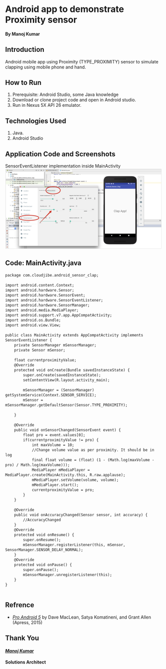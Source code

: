 # Android app to demonstrate Proximity sensor
####                                                                                                     By Manoj Kumar
## Introduction 
Android mobile app using Proximity (TYPE_PROXIMITY) sensor to simulate clapping using mobile phone and hand.

## How to Run
1.	Prerequisite: Android Studio, some Java knowledge
2.	Download or clone project code and open in Android studio.
3.	Run in Nexus 5X API 26 emulator.


## Technologies Used
1.	Java.
2.	Android Studio


## Application Code and Screenshots 
SensorEventListener implementation inside MainActivity
<img src="images/Extended controls - Nexus_5X.png">

## Code: MainActivity.java
```
package com.cloudjibe.android_sensor_clap;

import android.content.Context;
import android.hardware.Sensor;
import android.hardware.SensorEvent;
import android.hardware.SensorEventListener;
import android.hardware.SensorManager;
import android.media.MediaPlayer;
import android.support.v7.app.AppCompatActivity;
import android.os.Bundle;
import android.view.View;

public class MainActivity extends AppCompatActivity implements SensorEventListener {
    private SensorManager mSensorManager;
    private Sensor mSensor;

    float currentproximityValue;
    @Override
    protected void onCreate(Bundle savedInstanceState) {
        super.onCreate(savedInstanceState);
        setContentView(R.layout.activity_main);

        mSensorManager = (SensorManager) getSystemService(Context.SENSOR_SERVICE);
        mSensor = mSensorManager.getDefaultSensor(Sensor.TYPE_PROXIMITY);

    }

    @Override
    public void onSensorChanged(SensorEvent event) {
        float pro = event.values[0];
        if(currentproximityValue != pro) {
            int maxVolume = 10;
            //Change volume value as per proximity. It should be in log
            final float volume = (float) (1 - (Math.log(maxVolume - pro) / Math.log(maxVolume)));
            MediaPlayer mMediaPlayer = MediaPlayer.create(MainActivity.this, R.raw.applause);
            mMediaPlayer.setVolume(volume, volume);
            mMediaPlayer.start();
            currentproximityValue = pro;
        }
    }

    @Override
    public void onAccuracyChanged(Sensor sensor, int accuracy) {
        //AccuracyChanged
    }
    @Override
    protected void onResume() {
        super.onResume();
        mSensorManager.registerListener(this, mSensor, SensorManager.SENSOR_DELAY_NORMAL);
    }
    @Override
    protected void onPause() {
        super.onPause();
        mSensorManager.unregisterListener(this);
    }
}


```
## Refrence
- [*Pro Android 5*](https://github.com/Apress/pro-android-5) by Dave MacLean, Satya Komatineni, and Grant Allen (Apress, 2015)

## Thank You
#### [*Manoj Kumar*](https://www.linkedin.com/in/manojkumar19/)
#### Solutions Architect
